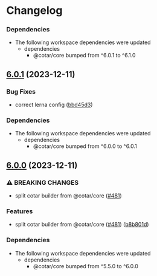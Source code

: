 # Changelog

### Dependencies

* The following workspace dependencies were updated
  * dependencies
    * @cotar/core bumped from ^6.0.1 to ^6.1.0

## [6.0.1](https://github.com/linz/cotar/compare/builder-v6.0.0...builder-v6.0.1) (2023-12-11)


### Bug Fixes

* correct lerna config ([bbd45d3](https://github.com/linz/cotar/commit/bbd45d329a6fd01d1c3d15a05ac9fe0acb426fe6))


### Dependencies

* The following workspace dependencies were updated
  * dependencies
    * @cotar/core bumped from ^6.0.0 to ^6.0.1

## [6.0.0](https://github.com/linz/cotar/compare/builder-v5.5.0...builder-v6.0.0) (2023-12-11)


### ⚠ BREAKING CHANGES

* split cotar builder from @cotar/core ([#481](https://github.com/linz/cotar/issues/481))

### Features

* split cotar builder from @cotar/core ([#481](https://github.com/linz/cotar/issues/481)) ([b8b801d](https://github.com/linz/cotar/commit/b8b801dd360e4a3ec7a9964f0f63f2066a49403d))


### Dependencies

* The following workspace dependencies were updated
  * dependencies
    * @cotar/core bumped from ^5.5.0 to ^6.0.0
